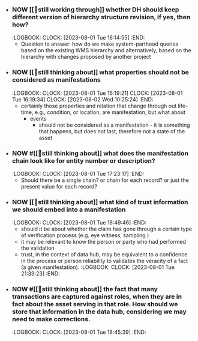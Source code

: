 - ### NOW [[🤔still working through]] whether DH should keep different version of hierarchy structure revision, if yes, then how?
  :LOGBOOK:
  CLOCK: [2023-08-01 Tue 16:14:55]
  :END:
	- Question to answer: how do we make system-parthood queries based on the existing WMS hierarchy and alternatively, based on the hierarchy with changes proposed by another project
- ### NOW [[🤔still thinking about]] what properties should not be considered as manifestations
  :LOGBOOK:
  CLOCK: [2023-08-01 Tue 16:19:21]
  CLOCK: [2023-08-01 Tue 16:19:34]
  CLOCK: [2023-08-02 Wed 10:25:24]
  :END:
	- certainly those properties and relation that change through out life-time, e.g., condition, or location, are manifestation, but what about
		- events
			- should not be considered as a manifestation - it is something that happens, but does not last, therefore not a state of the asset
- ### NOW #[[🤔still thinking about]] what does the manifestation chain look like for entity number or description?
  :LOGBOOK:
  CLOCK: [2023-08-01 Tue 17:23:17]
  :END:
	- Should there be a single chain? or chain for each record? or just the present value for each record?
- ### NOW [[🤔still thinking about]] what kind of trust information we should embed into a manifestation
  :LOGBOOK:
  CLOCK: [2023-08-01 Tue 16:49:46]
  :END:
	- should it be about whether the claim has gone through a certain type of verification process (e.g. eye witness, sampling )
	- it may be relevant to know the person or party who had performed the validation
	- trust, in the context of data hub, may be equivalent to a confidence in the process or person reliability to validates the veracity of a fact (a given manifestation).
	  :LOGBOOK:
	  CLOCK: [2023-08-01 Tue 21:39:23]
	  :END:
- ### NOW #[[🤔still thinking about]] the fact that many transactions are captured against roles, when they are in fact about the asset serving in that role.  How should we store that information in the data hub, considering we may need to make corrections.
  :LOGBOOK:
  CLOCK: [2023-08-01 Tue 18:45:39]
  :END: